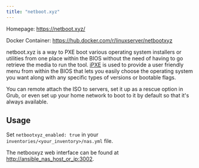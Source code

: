 ```yaml
---
title: "netboot.xyz"
---
```


Homepage: <https://netboot.xyz/>

Docker Container: <https://hub.docker.com/r/linuxserver/netbootxyz>

netboot.xyz is a way to PXE boot various operating system installers or utilities from one place within the BIOS without the need of having to go retrieve the media to run the tool. [iPXE](https://ipxe.org/) is used to provide a user friendly menu from within the BIOS that lets you easily choose the operating system you want along with any specific types of versions or bootable flags.

You can remote attach the ISO to servers, set it up as a rescue option in Grub, or even set up your home network to boot to it by default so that it's always available.

## Usage

Set `netbootxyz_enabled: true` in your `inventories/<your_inventory>/nas.yml` file.

The netbooxyz web interface can be found at <http://ansible_nas_host_or_ip:3002>.
